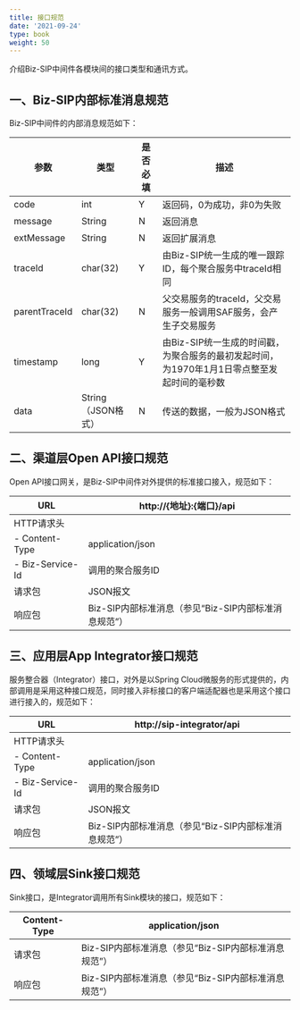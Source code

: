```yaml
---
title: 接口规范
date: '2021-09-24'
type: book
weight: 50
---
```


介绍Biz-SIP中间件各模块间的接口类型和通讯方式。

<!--more-->

## 一、Biz-SIP内部标准消息规范
Biz-SIP中间件的内部消息规范如下：

| 参数 | 类型 | 是否必填 | 描述 |
| --- | --- | --- | --- |
| code | int | Y | 返回码，0为成功，非0为失败 |
| message | String | N | 返回消息 |
| extMessage | String | N | 返回扩展消息 |
| traceId | char(32) | Y | 由Biz-SIP统一生成的唯一跟踪ID，每个聚合服务中traceId相同 |
| parentTraceId | char(32) | N | 父交易服务的traceId，父交易服务一般调用SAF服务，会产生子交易服务 |
| timestamp | long | Y | 由Biz-SIP统一生成的时间戳，为聚合服务的最初发起时间，为1970年1月1日零点整至发起时间的毫秒数 |
| data | String（JSON格式） | N | 传送的数据，一般为JSON格式 |

## 二、渠道层Open API接口规范
Open API接口网关，是Biz-SIP中间件对外提供的标准接口接入，规范如下：

| URL | http://{地址}:{端口}/api |
| --- | --- |
| HTTP请求头 |  |
| - Content-Type | application/json |
 | - Biz-Service-Id | 调用的聚合服务ID |
 | 请求包 | JSON报文 |
 | 响应包 | Biz-SIP内部标准消息（参见“Biz-SIP内部标准消息规范”） |

## 三、应用层App Integrator接口规范
服务整合器（Integrator）接口，对外是以Spring Cloud微服务的形式提供的，内部调用是采用这种接口规范，同时接入非标接口的客户端适配器也是采用这个接口进行接入的，规范如下：

| URL | http://sip-integrator/api |
| --- | --- |
| HTTP请求头 |  |
| - Content-Type | application/json |
  | - Biz-Service-Id| 调用的聚合服务ID |
  | 请求包 | JSON报文 |
  | 响应包 | Biz-SIP内部标准消息（参见“Biz-SIP内部标准消息规范”） |

## 四、领域层Sink接口规范
Sink接口，是Integrator调用所有Sink模块的接口，规范如下：

| Content-Type | application/json |
| --- | --- |
| 请求包 | Biz-SIP内部标准消息（参见“Biz-SIP内部标准消息规范”） |
| 响应包 | Biz-SIP内部标准消息（参见“Biz-SIP内部标准消息规范”） |

